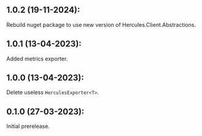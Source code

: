 ## 1.0.2 (19-11-2024):

Rebuild nuget package to use new version of Hercules.Client.Abstractions.

## 1.0.1 (13-04-2023):

Added metrics exporter.

## 1.0.0 (13-04-2023):

Delete useless `HerculesExporter<T>`.

## 0.1.0 (27-03-2023):

Initial prerelease.